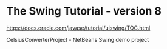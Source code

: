 # The Swing Tutorial - version 8

<https://docs.oracle.com/javase/tutorial/uiswing/TOC.html>

CelsiusConverterProject - NetBeans Swing demo project
